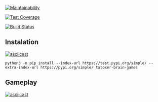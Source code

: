 [![Maintainability](https://api.codeclimate.com/v1/badges/8d5e0555b1732dd70f02/maintainability)](https://codeclimate.com/github/Tatoxer/python-project-lvl1/maintainability)

[![Test Coverage](https://api.codeclimate.com/v1/badges/8d5e0555b1732dd70f02/test_coverage)](https://codeclimate.com/github/Tatoxer/python-project-lvl1/test_coverage)

[![Build Status](https://travis-ci.org/Tatoxer/python-project-lvl1.svg?branch=master)](https://travis-ci.org/Tatoxer/python-project-lvl1)

## Instalation 
[![asciicast](https://asciinema.org/a/e9DKoGCgtG6xFfT5xHQSAVGLs.svg)](https://asciinema.org/a/e9DKoGCgtG6xFfT5xHQSAVGLs)
```
python3 -m pip install --index-url https://test.pypi.org/simple/ --extra-index-url https://pypi.org/simple/ tatoxer-brain-games
```
## Gameplay 
[![asciicast](https://asciinema.org/a/X6JlMEhvEs4avSJLwoRLAjKgg.svg)](https://asciinema.org/a/X6JlMEhvEs4avSJLwoRLAjKgg)
